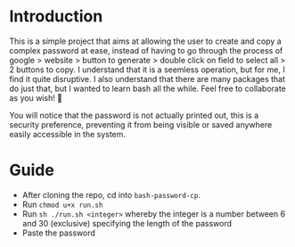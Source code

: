 # Introduction
This is a simple project that aims at allowing the user to create and copy a complex password at ease, instead of having to go through the process of google > website > button to generate > double click on field to select all > 2 buttons to copy.
I understand that it is a seemless operation, but for me, I find it quite disruptive.
I also understand that there are many packages that do just that, but I wanted to learn bash all the while.
Feel free to collaborate as you wish! 🙂

You will notice that the password is not actually printed out, this is a security preference, preventing it from being visible or saved anywhere easily accessible in the system.

# Guide
- After cloning the repo, cd into `bash-password-cp`.
- Run `chmod u+x run.sh`
- Run `sh ./run.sh <integer>` whereby the integer is a number between 6 and 30 (exclusive) specifying the length of the password
- Paste the password
